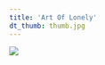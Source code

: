```yaml
---
title: 'Art Of Lonely'
dt_thumb: thumb.jpg
---
```


![](https://mir-s3-cdn-cf.behance.net/project_modules/1400/fd461349576945.58b87b701efbf.jpg)